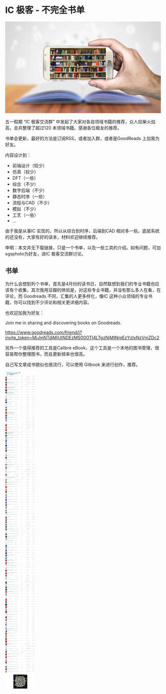 # IC 极客 - 不完全书单

![eBook](../res/img/ebooks.jpg)


五一假期 “IC 极客交流群” 中发起了大家对各自领域书籍的推荐，众人拾柴火焰高，总共整理了超过120 本领域书籍。感谢各位极友的推荐。

书单会更新，最好的方法是订阅RSS，或者加入群，或者是GoodReads 上加我为好友。

内容设计到：

- 前端设计（较少）
- 仿真（较少）
- DFT（一些）
- 综合（不少）
- 数字后端（不少）
- 静态时序（一些）
- 流程与CAD（不少）
- 模拟（不少）
- 工艺（一些）
- ...

由于我是从事IC 实现的，所以从综合到时序，后端到CAD 相对多一些。底层系统的还没有，大家有好的读本，材料欢迎继续推荐。

申明：本文并无下载链接，只是一个书单，以及一些工具的介绍。如有问题，可加sgsphoto为好友，进IC 极客交流群讨论。

## 书单

为什么会想到列个书单，首先是4月份的读书日，自然联想到我们的专业书籍也应该有个收集，其次我用豆瓣的体验是，对这些专业书籍，并没有那么多人在看，在评论，而 Goodreads 不同，汇集的人更多样化，像IC 这种小众领域的专业书籍，你可以找到不少评论和相关更详细内容。

也欢迎加我为好友：

Join me in sharing and discovering books on Goodreads.

https://www.goodreads.com/friend/i?invite_token=MjJmNTdjMjUtNDEzMS00OTI4LTgzNjMtNmEzYzIxNzVmZDc2

另外一个值得推荐的工具是Calibre eBook，这个工具是一个本地的图书管理，很容易帮你整理图书，而且更新频率也很高。

自己写文章成书貌似也很流行，可以使用 Gitbook 来进行创作，推荐。

![Booklist](../res/img/icgeek_booklist.png)
